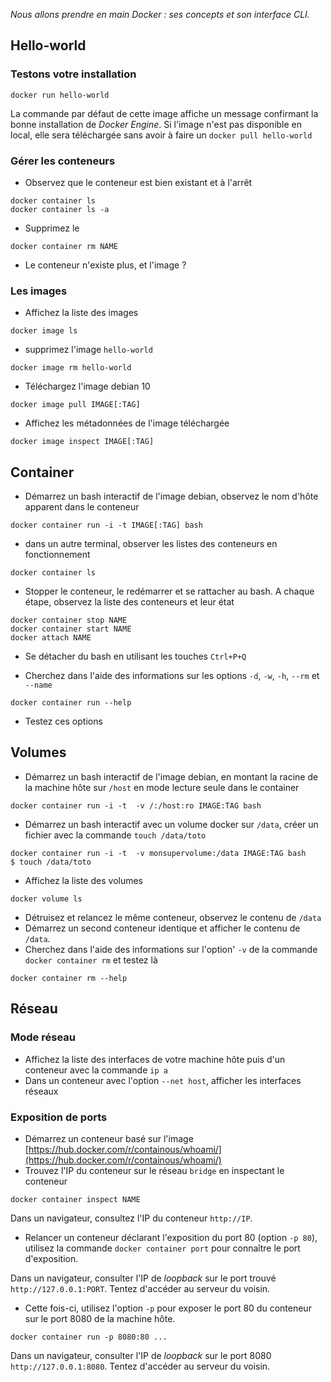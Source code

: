 
*Nous allons prendre en main Docker : ses concepts et son interface CLI.*

## Hello-world

### Testons votre installation

```shell
docker run hello-world
```

La commande par défaut de cette image affiche un message confirmant la bonne installation de *Docker Engine*.
Si l'image n'est pas disponible en local, elle sera téléchargée sans avoir à faire un `docker pull hello-world`

### Gérer les conteneurs

- Observez que le conteneur est bien existant et à l'arrêt

```shell
docker container ls
docker container ls -a
```

- Supprimez le

```shell
docker container rm NAME
```

- Le conteneur n'existe plus, et l'image ?


### Les images

- Affichez la liste des images
```shell
docker image ls
```

- supprimez l'image `hello-world`

```shell
docker image rm hello-world
```

- Téléchargez l'image debian 10

```shell
docker image pull IMAGE[:TAG]
```

- Affichez les métadonnées de l'image téléchargée

```shell
docker image inspect IMAGE[:TAG]
```

## Container

- Démarrez un bash interactif de l'image debian, observez le nom d'hôte apparent dans le conteneur

```shell
docker container run -i -t IMAGE[:TAG] bash
```

- dans un autre terminal, observer les listes des conteneurs en fonctionnement

```shell
docker container ls
```

- Stopper le conteneur, le redémarrer et se rattacher au bash. A chaque étape, observez la liste des conteneurs et leur état

```shell
docker container stop NAME
docker container start NAME
docker attach NAME
```

- Se détacher du bash en utilisant les touches `Ctrl+P+Q`

- Cherchez dans l'aide des informations sur les options `-d`, `-w`, `-h`, `--rm` et `--name`

```shell
docker container run --help
```

- Testez ces options

## Volumes

- Démarrez un bash interactif de l'image debian, en montant la racine de la machine hôte sur `/host` en mode lecture seule dans le container

```shell
docker container run -i -t  -v /:/host:ro IMAGE:TAG bash
```

- Démarrez un bash interactif avec un volume docker sur `/data`, créer un fichier avec la commande `touch /data/toto`

```shell
docker container run -i -t  -v monsupervolume:/data IMAGE:TAG bash
$ touch /data/toto
```

- Affichez la liste des volumes

```shell
docker volume ls
```

- Détruisez et relancez le même conteneur, observez le contenu de `/data`
- Démarrez un second conteneur identique et afficher le contenu de `/data`.
- Cherchez dans l'aide des informations sur l'option' `-v` de la commande `docker container rm` et testez là

```shell
docker container rm --help
```

## Réseau

### Mode réseau
- Affichez la liste des interfaces de votre machine hôte puis d'un conteneur avec la commande `ip a`
- Dans un conteneur avec l'option `--net host`, afficher les interfaces réseaux

### Exposition de ports

- Démarrez un conteneur basé sur l'image [https://hub.docker.com/r/containous/whoami/](https://hub.docker.com/r/containous/whoami/)
- Trouvez l'IP du conteneur sur le réseau `bridge` en inspectant le conteneur

```shell
docker container inspect NAME
```

Dans un navigateur, consultez l'IP du conteneur `http://IP`.

- Relancer un conteneur déclarant l'exposition du port 80 (option `-p 80`), utilisez la commande `docker container port` pour connaître le port d'exposition.

Dans un navigateur, consulter l'IP de *loopback* sur le port trouvé `http://127.0.0.1:PORT`.
Tentez d'accéder au serveur du voisin.

- Cette fois-ci, utilisez l'option `-p` pour exposer le port 80 du conteneur sur le port 8080 de la machine hôte.

```shell
docker container run -p 8080:80 ...
```

Dans un navigateur, consulter l'IP de *loopback* sur le port 8080 `http://127.0.0.1:8080`.
Tentez d'accéder au serveur du voisin.